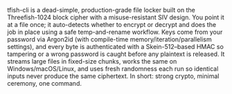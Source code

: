 tfish-cli is a dead-simple, production-grade file locker built on the Threefish-1024 block cipher with a misuse-resistant SIV design. You point it at a file once; it auto-detects whether to encrypt or decrypt and does the job in place using a safe temp-and-rename workflow. Keys come from your password via Argon2id (with compile-time memory/iteration/parallelism settings), and every byte is authenticated with a Skein-512–based HMAC so tampering or a wrong password is caught before any plaintext is released. It streams large files in fixed-size chunks, works the same on Windows/macOS/Linux, and uses fresh randomness each run so identical inputs never produce the same ciphertext. In short: strong crypto, minimal ceremony, one command.
